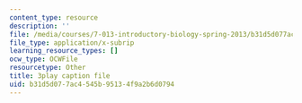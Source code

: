 ```yaml
---
content_type: resource
description: ''
file: /media/courses/7-013-introductory-biology-spring-2013/b31d5d077ac4545b95134f9a2b6d0794_BK1afo-GMag.vtt
file_type: application/x-subrip
learning_resource_types: []
ocw_type: OCWFile
resourcetype: Other
title: 3play caption file
uid: b31d5d07-7ac4-545b-9513-4f9a2b6d0794
---
```

